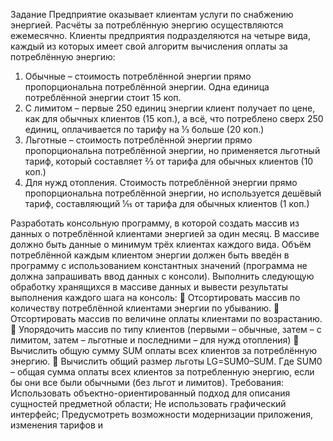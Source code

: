 Задание
Предприятие оказывает клиентам услуги по снабжению энергией. Расчёты за
потреблённую энергию осуществляются ежемесячно. Клиенты предприятия
подразделяются на четыре вида, каждый из которых имеет свой алгоритм вычисления
оплаты за потреблённую энергию:
1. Обычные – стоимость потреблённой энергии прямо пропорциональна
потреблённой энергии. Одна единица потреблённой энергии стоит 15 коп.
2. С лимитом – первые 250 единиц энергии клиент получает по цене, как для
обычных клиентов (15 коп.), а всё, что потреблено сверх 250 единиц,
оплачивается по тарифу на ⅓ больше (20 коп.)
3. Льготные – стоимость потреблённой энергии прямо пропорциональна
потреблённой энергии, но применяется льготный тариф, который составляет ⅔
от тарифа для обычных клиентов (10 коп.)
4. Для нужд отопления. Стоимость потреблённой энергии прямо пропорциональна
потреблённой энергии, но используется дешёвый тариф, составляющий 1⁄15 от
тарифа для обычных клиентов (1 коп.)

Разработать консольную программу, в которой создать массив из данных о
потреблённой клиентами энергией за один месяц. В массиве должно быть данные о
минимум трёх клиентах каждого вида. Объём потреблённой каждым клиентом энергии
должен быть введён в программу с использованием константных значений (программа
не должна запрашивать ввод данных с консоли).
Выполнить следующую обработку хранящихся в массиве данных и вывести
результаты выполнения каждого шага на консоль:
 Отсортировать массив по количеству потреблённой клиентами энергии по
убыванию.
 Отсортировать массив по величине оплаты клиентами по возрастанию.
 Упорядочить массив по типу клиентов (первыми – обычные, затем – с лимитом,
затем – льготные и последними – для нужд отопления)
 Вычислить общую сумму SUM оплаты всех клиентов за потреблённую
энергию.
 Вычислить общий размер льготы LG=SUM0–SUM. Где SUM0 – общая сумма
оплаты всех клиентов за потребленную энергию, если бы они все были
обычными (без льгот и лимитов).
Требования:
Использовать объектно-ориентированный подход для описания сущностей предметной
области;
Не использовать графический интерфейс;
Предусмотреть возможности модернизации приложения, изменения тарифов и 
